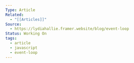 ```yaml
---
Type: Article
Related:
  - "[[Articles]]"
Source:
  - https://lydiahallie.framer.website/blog/event-loop
Status: Working On
tags:
  - article
  - javascript
  - event-loop
---
```

